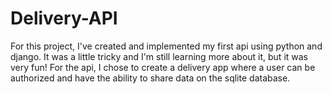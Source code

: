 # Delivery-API
For this project, I've created and implemented my first api using python and django. It was a little tricky and I'm still learning more about it, but it was very fun! For the api, I chose to create a delivery app where a user can be authorized and have the ability to share data on the sqlite database.

